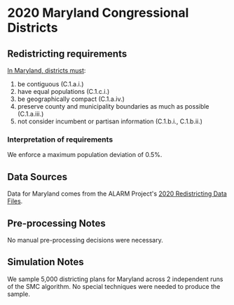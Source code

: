 # 2020 Maryland Congressional Districts

## Redistricting requirements
[In Maryland, districts must](https://governor.maryland.gov/wp-content/uploads/2021/01/execorder.pdf):

1. be contiguous (C.1.a.i.)
1. have equal populations (C.1.c.i.)
1. be geographically compact (C.1.a.iv.)
1. preserve county and municipality boundaries as much as possible (C.1.a.iii.)
1. not consider incumbent or partisan information (C.1.b.i., C.1.b.ii.)


### Interpretation of requirements
We enforce a maximum population deviation of 0.5%.

## Data Sources
Data for Maryland comes from the ALARM Project's [2020 Redistricting Data Files](https://alarm-redist.github.io/posts/2021-08-10-census-2020/).
    
## Pre-processing Notes
No manual pre-processing decisions were necessary.

## Simulation Notes
We sample 5,000 districting plans for Maryland across 2 independent runs of the SMC algorithm.
No special techniques were needed to produce the sample.
